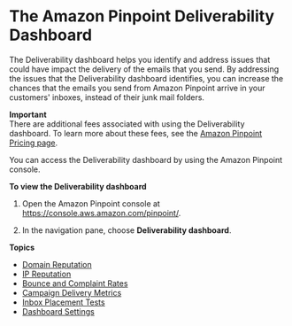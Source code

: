 # The Amazon Pinpoint Deliverability Dashboard<a name="channels-email-deliverability-dashboard"></a>

The Deliverability dashboard helps you identify and address issues that could have impact the delivery of the emails that you send\. By addressing the issues that the Deliverability dashboard identifies, you can increase the chances that the emails you send from Amazon Pinpoint arrive in your customers' inboxes, instead of their junk mail folders\.

**Important**  
There are additional fees associated with using the Deliverability dashboard\. To learn more about these fees, see the [Amazon Pinpoint Pricing page](https://aws.amazon.com/pinpoint/pricing/)\.

You can access the Deliverability dashboard by using the Amazon Pinpoint console\.

**To view the Deliverability dashboard**

1. Open the Amazon Pinpoint console at [https://console\.aws\.amazon\.com/pinpoint/](https://console.aws.amazon.com/pinpoint/)\.

1. In the navigation pane, choose **Deliverability dashboard**\.

**Topics**
+ [Domain Reputation](channels-email-deliverability-dashboard-domain.md)
+ [IP Reputation](channels-email-deliverability-dashboard-ip-address.md)
+ [Bounce and Complaint Rates](channels-email-deliverability-dashboard-bounce-complaint.md)
+ [Campaign Delivery Metrics](channels-email-deliverability-dashboard-campaign-delivery.md)
+ [Inbox Placement Tests](channels-email-deliverability-dashboard-pipt.md)
+ [Dashboard Settings](channels-email-deliverability-dashboard-settings.md)